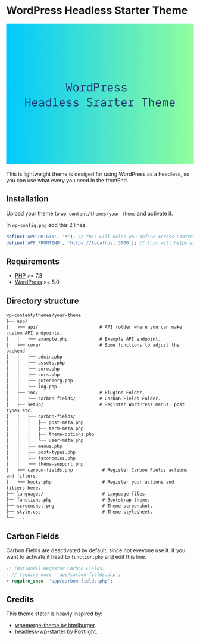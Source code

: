 # WordPress Headless Starter Theme

![WordPress Headless Starter Theme](screenshot.png)

This is lightweight theme is desiged for using WordPress as a headless, so you can use what every you need in the frontEnd.

## Installation

Upload your theme to `wp-content/themes/your-theme` and activate it.

In `wp-config.php` add this 2 lines.

```php
define('APP_ORIGIN', '*'); // this will helps you define Access-Control-Allow-Origin.
define('APP_FRONTEND', 'https://localhost:3000'); // this will helps you making the preview button in editor works.
```

## Requirements

- [PHP](http://php.net/) >= 7.3
- [WordPress](https://wordpress.org/) >= 5.0

## Directory structure

```
wp-content/themes/your-theme
├── app/
│   ├── api/                       # API folder where you can make custom API endpoints.
│   │   └── example.php            # Example API endpoint.
│   ├── core/                      # Some functions to adjust the backend
│   │   ├── admin.php
│   │   ├── assets.php
│   │   ├── core.php
│   │   ├── cors.php
│   │   ├── gutenberg.php
│   │   └── log.php
│   ├── inc/                       # Plugins Folder.
│   │   └── carbon-fields/         # Carbon Fields Folder.
│   ├── setup/                     # Register WordPress menus, post types etc.
│   │   ├── carbon-fields/
│   │   │   ├── post-meta.php
│   │   │   ├── term-meta.php
│   │   │   ├── theme-options.php
│   │   │   └── user-meta.php
│   │   ├── menus.php
│   │   ├── post-types.php
│   │   ├── taxonomies.php
│   │   └── theme-support.php
│   ├── carbon-fields.php           # Register Carbon Fields actions and filters.
│   └── hooks.php                   # Register your actions and filters here.
├── languages/                      # Language files.
├── functions.php                   # Bootstrap theme.
├── screenshot.png                  # Theme screenshot.
├── style.css                       # Theme stylesheet.
└── ...
```

## Carbon Fields

Carbon Fields are deactivated by default, since not eveyone use it.
if you want to activate it head to `function.php` and edit this line.

```php diff
// (Optional) Register Carbon Fields.
- // require_once  'app/carbon-fields.php';
+ require_once  'app/carbon-fields.php';
```

## Credits

This theme stater is heavly inspired by:

- [wpemerge-theme by htmlburger](https://github.com/htmlburger/wpemerge-theme).
- [headless-wp-starter by Postlight](https://github.com/postlight/headless-wp-starter).

